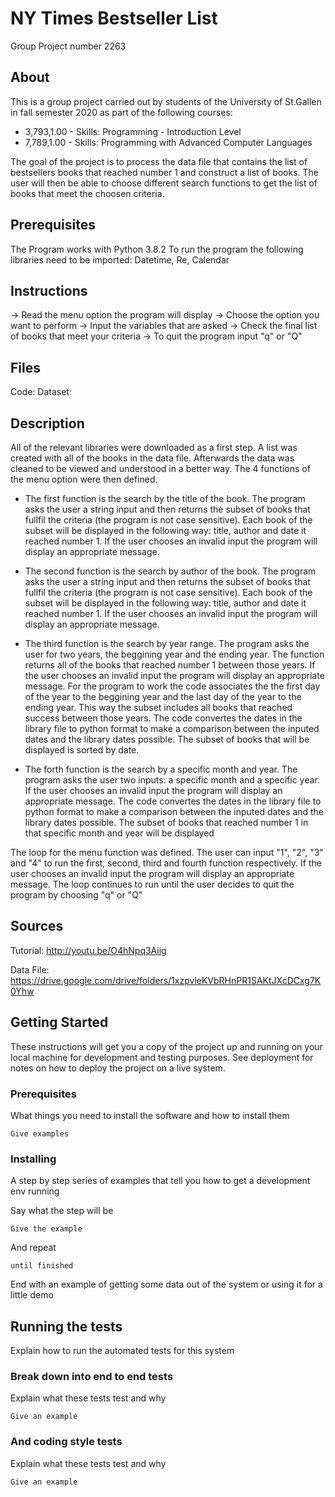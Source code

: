 # NY Times Bestseller List

Group Project number 2263

## About
This is a group project carried out by students of the University of St.Gallen in fall semester 2020 as part of the following courses:
* 3,793,1.00 - Skills: Programming - Introduction Level
* 7,789,1.00 - Skills: Programming with Advanced Computer Languages

The goal of the project is to process the data file that contains the list of bestsellers books that reached number 1 and construct a list of books.
The user will then be able to choose different search functions to get the list of books that meet the choosen criteria.

## Prerequisites
The Program works with Python 3.8.2
To run the program the following libraries need to be imported:
Datetime, Re, Calendar

## Instructions
-> Read the menu option the program will display
-> Choose the option you want to perform
-> Input the variables that are asked 
-> Check the final list of books that meet your criteria
-> To quit the program input "q" or "Q"

## Files
Code:
Dataset:

## Description
All of the relevant libraries were downloaded as a first step. A list was created with all of the books in the data file.
Afterwards the data was cleaned to be viewed and understood in a better way. The 4 functions of the menu option were then defined.

* The first function is the search by the title of the book. The program asks the user a string input and then returns the subset of books that fullfil the criteria (the program is not case sensitive).
Each book of the subset will be displayed in the following way: title, author and date it reached number 1.
If the user chooses an invalid input the program will display an appropriate message.

* The second function is the search by author of the book. The program asks the user a string input and then returns the subset of books that fullfil the criteria (the program is not case sensitive).
Each book of the subset will be displayed in the following way: title, author and date it reached number 1.
If the user chooses an invalid input the program will display an appropriate message.

* The third function is the search by year range. The program asks the user for two years, the beggining year and the ending year. The function returns all of the books that reached number 1 between those years.
If the user chooses an invalid input the program will display an appropriate message. 
For the program to work the code associates the the first day of the year to the beggining year and the last day of the year to the ending year.
This way the subset includes all books that reached success between those years.
The code convertes the dates in the library file to python format to make a comparison between the inputed dates and the library dates possible.
The subset of books that will be displayed is sorted by date.

* The forth function is the search by a specific month and year. The program asks the user two inputs: a specific month and a specific year.
If the user chooses an invalid input the program will display an appropriate message.
The code convertes the dates in the library file to python format to make a comparison between the inputed dates and the library dates possible.
The subset of books that reached number 1 in that specific month and year will be displayed

The loop for the menu function was defined. The user can input "1", "2", "3" and "4" to run the first, second, third and fourth function respectively.
If the user chooses an invalid input the program will display an appropriate message.
The loop continues to run until the user decides to quit the program by choosing "q" or "Q"



## Sources
Tutorial:   http://youtu.be/O4hNpq3Aiig

Data File:  https://drive.google.com/drive/folders/1xzpvleKVbRHnPR1SAKtJXcDCxg7K0Yhw

## Getting Started

These instructions will get you a copy of the project up and running on your local machine for development and testing purposes. See deployment for notes on how to deploy the project on a live system.

### Prerequisites

What things you need to install the software and how to install them

```
Give examples
```

### Installing

A step by step series of examples that tell you how to get a development env running

Say what the step will be

```
Give the example
```

And repeat

```
until finished
```

End with an example of getting some data out of the system or using it for a little demo

## Running the tests

Explain how to run the automated tests for this system

### Break down into end to end tests

Explain what these tests test and why

```
Give an example
```

### And coding style tests

Explain what these tests test and why

```
Give an example
```
